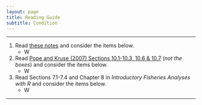 ```yaml
---
layout: page
title: Reading Guide
subtitle: Condition
---
```


----

1. Read [these notes](BKG.html) and consider the items below.
    * W
1. Read [Pope and Kruse (2007) Sections 10.1-10.3, 10.6 & 10.7](http://snr.unl.edu/necoopunit/downloads/Publications/Kevin%20Pope%20publ/chapter10.pdf) (*not the boxes*) and consider the items below.
    * W
1. Read Sections 7.1-7.4 and Chapter 8 in *Introductory Fisheries Analyses with R* and consider the items below.
    * W

----
